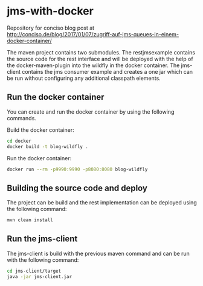 # jms-with-docker
Repository for conciso blog post at http://conciso.de/blog/2017/01/07/zugriff-auf-jms-queues-in-einem-docker-container/

The maven project contains two submodules. The restjmsexample contains the source code for the rest interface and will be 
deployed with the help of the docker-maven-plugin into the wildfly in the docker container. The jms-client contains the
jms consumer example and creates a one jar which can be run without configuring any additional classpath elements.

## Run the docker container ##
You can create and run the docker container by using the following commands.

Build the docker container:

```sh
cd docker
docker build -t blog-wildfly .
```

Run the docker container:
```sh
docker run --rm -p9990:9990 -p8080:8080 blog-wildfly
```

## Building the source code and deploy ##
The project can be build and the rest implementation can be deployed using the following command:
```sh
mvn clean install
```

## Run the jms-client ##
The jms-client is build with the previous maven command and can be run with the following command:
```sh
cd jms-client/target
java -jar jms-client.jar
```
